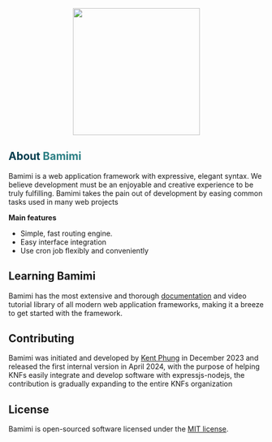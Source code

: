 <p align="center">
  <img width="250"src="https://libs.knfs-tech.com/bamimi/img/bamimi-logo.png">
  <br>
</p>

<h2> <span style="color:#013C4D;">About</span> <span style="color:#2B7F84;">Bamimi</span></h2>

Bamimi is a web application framework with expressive, elegant syntax. We believe development must be an enjoyable and creative experience to be truly fulfilling. Bamimi takes the pain out of development by easing common tasks used in many web projects

**Main features**

- Simple, fast routing engine.
- Easy interface integration
- Use cron job flexibly and conveniently

## Learning Bamimi

Bamimi has the most extensive and thorough [documentation](https://libs.knfs-tech.com/bamimi) and video tutorial library of all modern web application frameworks, making it a breeze to get started with the framework.

## Contributing

Bamimi was initiated and developed by [Kent Phung](https://www.linkedin.com/in/kent-phung-9a5400220/) in December 2023 and released the first internal version in April 2024, with the purpose of helping KNFs easily integrate and develop software with expressjs-nodejs, the contribution is gradually expanding to the entire KNFs organization

## License

Bamimi is open-sourced software licensed under the [MIT license](https://opensource.org/licenses/MIT).